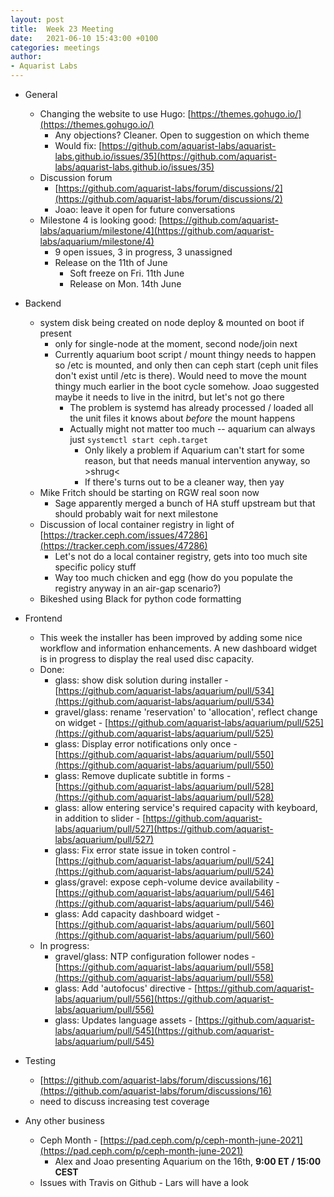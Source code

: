 ```yaml
---
layout: post
title:  Week 23 Meeting
date:   2021-06-10 15:43:00 +0100
categories: meetings
author:
- Aquarist Labs
---
```


* General
   * Changing the website to use Hugo:
     [https://themes.gohugo.io/](https://themes.gohugo.io/)
       * Any objections? Cleaner. Open to suggestion on which theme
       * Would fix:
         [https://github.com/aquarist-labs/aquarist-labs.github.io/issues/35](https://github.com/aquarist-labs/aquarist-labs.github.io/issues/35)
   * Discussion forum
       * [https://github.com/aquarist-labs/forum/discussions/2](https://github.com/aquarist-labs/forum/discussions/2)
       * Joao: leave it open for future conversations
   * Milestone 4 is looking good:
     [https://github.com/aquarist-labs/aquarium/milestone/4](https://github.com/aquarist-labs/aquarium/milestone/4)
       * 9 open issues, 3 in progress, 3 unassigned
       * Release on the 11th of June
           * Soft freeze on Fri. 11th June
           * Release on Mon. 14th June

* Backend
   * system disk being created on node deploy & mounted on boot if present
       * only for single-node at the moment, second node/join next
       * Currently aquarium boot script / mount thingy needs to happen so /etc
         is mounted, and only then can ceph start (ceph unit files don't exist
         until /etc is there). Would need to move the mount thingy much earlier
         in the boot cycle somehow. Joao suggested maybe it needs to live in
         the initrd, but let's not go there
           * The problem is systemd has already processed / loaded all the unit
             files it knows about *before* the mount happens
           * Actually might not matter too much -- aquarium can always just
             `systemctl start ceph.target`
               * Only likely a problem if Aquarium can't start for some reason,
                 but that needs manual intervention anyway, so >shrug<
               * If there's turns out to be a cleaner way, then yay
   * Mike Fritch should be starting on RGW real soon now
       * Sage apparently merged a bunch of HA stuff upstream but that should
         probably wait for next milestone
   * Discussion of local container registry in light of
     [https://tracker.ceph.com/issues/47286](https://tracker.ceph.com/issues/47286)
       * Let's not do a local container registry, gets into too much site
         specific policy stuff
       * Way too much chicken and egg (how do you populate the registry anyway
         in an air-gap scenario?)
   * Bikeshed using Black for python code formatting

* Frontend
   * This week the installer has been improved by adding some nice workflow and
     information enhancements. A new dashboard widget is in progress to display
     the real used disc capacity.
   * Done:
       * glass: show disk solution during installer -
         [https://github.com/aquarist-labs/aquarium/pull/534](https://github.com/aquarist-labs/aquarium/pull/534)
       * gravel/glass: rename 'reservation' to 'allocation', reflect change on widget -
         [https://github.com/aquarist-labs/aquarium/pull/525](https://github.com/aquarist-labs/aquarium/pull/525)
       * glass: Display error notifications only once -
         [https://github.com/aquarist-labs/aquarium/pull/550](https://github.com/aquarist-labs/aquarium/pull/550)
       * glass: Remove duplicate subtitle in forms -
         [https://github.com/aquarist-labs/aquarium/pull/528](https://github.com/aquarist-labs/aquarium/pull/528)
       * glass: allow entering service's required capacity with keyboard, in addition to slider -
         [https://github.com/aquarist-labs/aquarium/pull/527](https://github.com/aquarist-labs/aquarium/pull/527)
       * glass: Fix error state issue in token control -
         [https://github.com/aquarist-labs/aquarium/pull/524](https://github.com/aquarist-labs/aquarium/pull/524)
       * glass/gravel: expose ceph-volume device availability -
         [https://github.com/aquarist-labs/aquarium/pull/546](https://github.com/aquarist-labs/aquarium/pull/546)
       * glass: Add capacity dashboard widget -
         [https://github.com/aquarist-labs/aquarium/pull/560](https://github.com/aquarist-labs/aquarium/pull/560)
   * In progress:
       * gravel/glass: NTP configuration follower nodes -
         [https://github.com/aquarist-labs/aquarium/pull/558](https://github.com/aquarist-labs/aquarium/pull/558)
       * glass: Add 'autofocus' directive -
         [https://github.com/aquarist-labs/aquarium/pull/556](https://github.com/aquarist-labs/aquarium/pull/556)
       * glass: Updates language assets -
         [https://github.com/aquarist-labs/aquarium/pull/545](https://github.com/aquarist-labs/aquarium/pull/545)

* Testing
   * [https://github.com/aquarist-labs/forum/discussions/16](https://github.com/aquarist-labs/forum/discussions/16)
   * need to discuss increasing test coverage

* Any other business
   * Ceph Month -
     [https://pad.ceph.com/p/ceph-month-june-2021](https://pad.ceph.com/p/ceph-month-june-2021)
       * Alex and Joao presenting Aquarium on the 16th, __9:00 ET / 15:00 CEST__
   * Issues with Travis on Github - Lars will have a look
